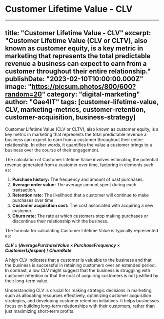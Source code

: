 # Customer Lifetime Value - CLV

---
title: "Customer Lifetime Value - CLV"
excerpt: "Customer Lifetime Value (CLV or CLTV), also known as customer equity, is a key metric in marketing that represents the total predictable revenue a business can expect to earn from a customer throughout their entire relationship."
publishDate: "2023-02-10T10:00:00.000Z"
image: "https://picsum.photos/800/600?random=20"
category: "digital-marketing"
author: "Gae4IT"
tags: [customer-lifetime-value, CLV, marketing-metrics, customer-retention, customer-acquisition, business-strategy]
---

Customer Lifetime Value (CLV or CLTV), also known as customer equity, is a key metric in marketing that represents the total predictable revenue a business can expect to earn from a customer throughout their entire relationship. In other words, it quantifies the value a customer brings to a business over the course of their engagement.

The calculation of Customer Lifetime Value involves estimating the potential revenue generated from a customer over time, factoring in elements such as:

1. **Purchase history:** The frequency and amount of past purchases.
2. **Average order value:** The average amount spent during each transaction.
3. **Retention rate:** The likelihood that a customer will continue to make purchases over time.
4. **Customer acquisition cost:** The cost associated with acquiring a new customer.
5. **Churn rate:** The rate at which customers stop making purchases or discontinue their relationship with the business.

The formula for calculating Customer Lifetime Value is typically represented as:

***CLV* = (*AveragePurchaseValue* × *PurchaseFrequency* × *CustomerLifespan*) / *ChurnRate***

A high CLV indicates that a customer is valuable to the business and that the business is successful in retaining customers over an extended period. In contrast, a low CLV might suggest that the business is struggling with customer retention or that the cost of acquiring customers is not justified by their long-term value.

Understanding CLV is crucial for making strategic decisions in marketing, such as allocating resources effectively, optimizing customer acquisition strategies, and developing customer retention initiatives. It helps businesses focus on building long-term relationships with their customers, rather than just maximizing short-term profits.